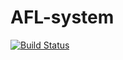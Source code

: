 # AFL-system
[![Build Status](https://travis-ci.org/prakyaths/AFL-system.svg?branch=master)](https://travis-ci.org/prakyaths/AFL-system)
